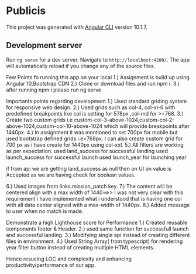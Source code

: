 # Publicis

This project was generated with [Angular CLI](https://github.com/angular/angular-cli) version 10.1.7.

## Development server

Run `ng serve` for a dev server. Navigate to `http://localhost:4200/`. The app will automatically reload if you change any of the source files.

Few Points fo running this app on your local
1.) Assignment is build up using Angular 10,Bootstrap CDN
2.) Clone or download files and run npm i.
3.) after running npm i please run ng serve

Importants points regarding development 
1.) Used standard griding system for responsive web design.
2.) Used grids such as col-4, col-xl-6 with predefined breakpoints like col is setting for 578px ,col-md for >=768.
3.) Create two custom grids i.e custom-col-3-above-1024,custom-col-2-above-1024,custom-col-10-above-1024 which will provide breakpoints after 1440px.
4.) In assignment it was mentioned to set 700px for mobile but used bootstrap defined grids i.e<768px. I can also create custom grid for 700 px as i have create for 1440px using col-xxl.
5.) All filters are working as per expectation. 
used land_success for successful landing 
used launch_success for successful launch
used launch_year for launching year

if from api we are getting land_success as null then on UI on value is 
Accepted as we are having check for boolean values.

6.) Used images from links.mission_patch key.
7.) The content will be centered align with a max width of 1440==>> I was not very clear with this requirement i have implemented what i understood that is having one col with all data center aligned with a max-width of 1440px.
8.) Added message to user when no match is made.

Demonstrate a high Lighthouse score for Performance
1.) Created reusable components footer & Header.
2.) used same function for successfull launch and successful landing.
3.) Modifying single api instead of creating different files in environment.
4.) Used String Array( from typescript) for rendering year filter button instead of creating multiple HTML elements.

Hence resucing LOC and complexity and enhancing productivity/performance of our app.







